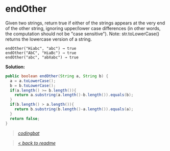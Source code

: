 # endOther

Given two strings, return true if either of the strings appears at the very end of the other string, ignoring upper/lower case differences (in other words, the computation should not be "case sensitive"). Note: str.toLowerCase() returns the lowercase version of a string.

```
endOther("Hiabc", "abc") → true
endOther("AbC", "HiaBc") → true
endOther("abc", "abXabc") → true
```

**Solution:**

```java
public boolean endOther(String a, String b) {
  a = a.toLowerCase();
  b = b.toLowerCase();
  if(a.length() >= b.length()){
    return a.substring(a.length()-b.length()).equals(b);
  }
  if(b.length() > a.length()){
    return b.substring(b.length()-a.length()).equals(a);
  }
  return false;
}
```

> _[codingbat](http://codingbat.com/prob/p126880)_

> [< _back to readme_](FINDREPLACEREADME)